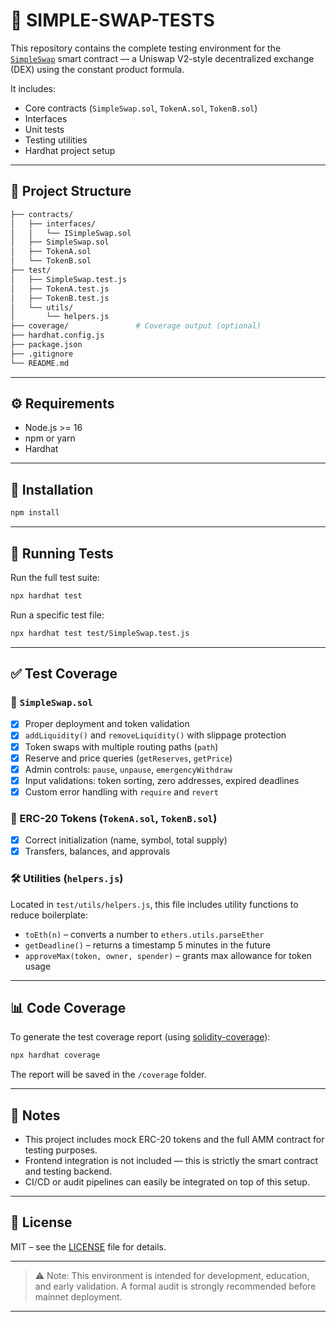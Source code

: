 # 🧪 SIMPLE-SWAP-TESTS

This repository contains the complete testing environment for the [`SimpleSwap`](https://github.com/yourusername/simple-swap) smart contract — a Uniswap V2-style decentralized exchange (DEX) using the constant product formula.

It includes:

- Core contracts (`SimpleSwap.sol`, `TokenA.sol`, `TokenB.sol`)
- Interfaces
- Unit tests
- Testing utilities
- Hardhat project setup

---

## 📁 Project Structure

```bash
├── contracts/
│   ├── interfaces/
│   │   └── ISimpleSwap.sol
│   ├── SimpleSwap.sol
│   ├── TokenA.sol
│   └── TokenB.sol
├── test/
│   ├── SimpleSwap.test.js
│   ├── TokenA.test.js
│   ├── TokenB.test.js
│   └── utils/
│       └── helpers.js
├── coverage/               # Coverage output (optional)
├── hardhat.config.js
├── package.json
├── .gitignore
└── README.md
```

---

## ⚙️ Requirements

- Node.js >= 16
- npm or yarn
- Hardhat

---

## 🚀 Installation

```bash
npm install
```

---

## 🧪 Running Tests

Run the full test suite:

```bash
npx hardhat test
```

Run a specific test file:

```bash
npx hardhat test test/SimpleSwap.test.js
```

---

## ✅ Test Coverage

### 🧩 `SimpleSwap.sol`

- [x] Proper deployment and token validation
- [x] `addLiquidity()` and `removeLiquidity()` with slippage protection
- [x] Token swaps with multiple routing paths (`path`)
- [x] Reserve and price queries (`getReserves`, `getPrice`)
- [x] Admin controls: `pause`, `unpause`, `emergencyWithdraw`
- [x] Input validations: token sorting, zero addresses, expired deadlines
- [x] Custom error handling with `require` and `revert`

### 💠 ERC-20 Tokens (`TokenA.sol`, `TokenB.sol`)

- [x] Correct initialization (name, symbol, total supply)
- [x] Transfers, balances, and approvals

### 🛠️ Utilities (`helpers.js`)

Located in `test/utils/helpers.js`, this file includes utility functions to reduce boilerplate:

- `toEth(n)` – converts a number to `ethers.utils.parseEther`
- `getDeadline()` – returns a timestamp 5 minutes in the future
- `approveMax(token, owner, spender)` – grants max allowance for token usage

---

## 📊 Code Coverage

To generate the test coverage report (using [solidity-coverage](https://github.com/sc-forks/solidity-coverage)):

```bash
npx hardhat coverage
```

The report will be saved in the `/coverage` folder.

---

## 📌 Notes

- This project includes mock ERC-20 tokens and the full AMM contract for testing purposes.
- Frontend integration is not included — this is strictly the smart contract and testing backend.
- CI/CD or audit pipelines can easily be integrated on top of this setup.

---

## 📄 License

MIT – see the [LICENSE](./LICENSE) file for details.

---

> ⚠️ Note: This environment is intended for development, education, and early validation. A formal audit is strongly recommended before mainnet deployment.

---
